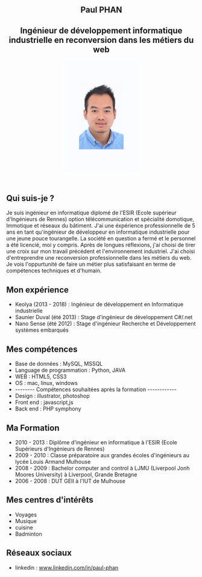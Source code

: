<body>
		<section id="main_frame">			
			<!-- header -->
			<header>
				<div id="presentation">
					<h1 id="titre">Paul PHAN</h1>
					<!-- Description -->
					<h2>Ingénieur de développement informatique industrielle en reconversion dans les métiers du web</h2>					
				</div>
				<!--Photo -->
				<a id="photo" href="img/cv.png" target="blank" title="photo aggrandi"><img src="cv.png" alt="Photo d'identité" title="Paul PHAN" width="200px" /></a>
			</header>
			<!-- Corps -->
			<section id="contenu">
				<!--expérience -->
				<div id="explication">
					<h2>Qui suis-je ?</h2>
					<p>Je suis ingénieur en informatique diplomé de l'ESIR (Ecole supérieur d'Ingénieurs de Rennes)  option télécommunication et spécialité domotique, Immotique et réseaux du bâtiment. 
					J'ai une éxpérience professionnelle de 5 ans en tant qu'ingénieur de développeur en informatique industrielle pour une jeune pouce tourangelle. 
					La société en question a fermé et le personnel a été licencié, moi y compris. 
					Après de longues réflexions, j'ai choisi de tirer une croix sur mon travail précédent et l'environnement industriel. 
					J'ai choisi d'entreprendre une reconversion professionnelle dans les métiers du web. 
					Je vois l'oppurtunité de faire un métier plus satisfaisant en terme de compétences techniques et d'humain.</p>
				</div>
				<!--compétence -->
				<!--expérience -->
				<div id="experience">
					<h2>Mon expérience</h2>
						<ul>
							<li>Keolya (2013 - 2018) : Ingénieur de développement en Informatique industrielle</li>
							<li>Saunier Duval (été 2013) : Stage d'ingénieur de développement C#/.net</li>
							<li>Nano Sense (été 2012) : Stage d'ingénieur Recherche et Développement systèmes embarqués </li>
						</ul>
				</div>
				<!--compétence -->
				<div id="competence">
					<h2>Mes compétences</h2>
						<ul>
							<li>Base de données : MySQL, MSSQL</li>
							<li>Language de programmation : Python, JAVA</li>
							<li>WEB : HTML5, CSS3</li>
							<li>OS : mac, linux, windows
							<li>-------- Compétences souhaitées après la formation ------------</li>
							<li>Design : illustrator, photoshop</li>
							<li>Front end : javascript,js</li>
							<li>Back end : PHP symphony</li>
						</ul>		
				</div>
				<!--Formation -->
				<div id="formation">
					<h2>Ma Formation</h2>	
						<ul>
							<li>2010 - 2013 : Diplôme d'ingénieur en informatique à l'ESIR (Ecole Supérieurs d'Ingénieurs de Rennes)</li>
							<li>2009 - 2010 : Classe préparatoire aux grandes écoles d'ingénieurs au lycée Louis Armand Mulhouse</li>
							<li>2008 - 2009 : Bachelor computer and control à LJMU (Liverpool Jonh Moores University) à Liverpool, Grande Bretagne</li>
							<li>2006 - 2008 : DUT GEII à l'IUT de Mulhouse</li>							
						</ul>		
				</div>
				<!--Centre d'intérêts -->
				<div id="interet">
					<h2>Mes centres d'intérêts</h2>	
						<ul>
							<li>Voyages</li>
							<li>Musique</li>
							<li>cuisine</li>
							<li>Badminton</li>								
						</ul>		
				</div>
				<div id="network">
					<h2>Réseaux sociaux</h2>	
						<ul>
							<li>linkedin : <a href="https://www.linkedin.com/in/paul-phan" title="Me suivre sur linkedin" target="_blank"> www.linkedin.com/in/paul-phan </a></li>							
						</ul>		
				</div>
			</section>
		</section>
    </body>
